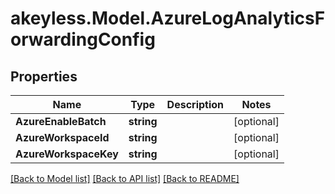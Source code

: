 # akeyless.Model.AzureLogAnalyticsForwardingConfig

## Properties

Name | Type | Description | Notes
------------ | ------------- | ------------- | -------------
**AzureEnableBatch** | **string** |  | [optional] 
**AzureWorkspaceId** | **string** |  | [optional] 
**AzureWorkspaceKey** | **string** |  | [optional] 

[[Back to Model list]](../README.md#documentation-for-models) [[Back to API list]](../README.md#documentation-for-api-endpoints) [[Back to README]](../README.md)

